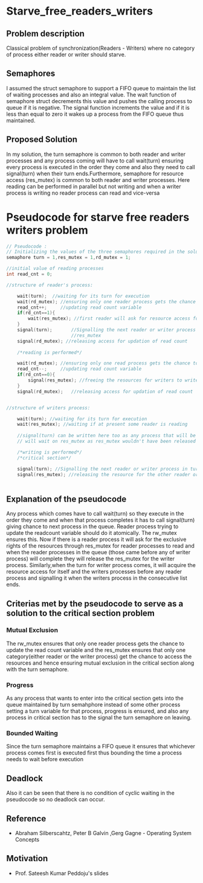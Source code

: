 # Starve_free_readers_writers

## Problem description
Classical problem of synchronization(Readers - Writers) where no category of process either reader or writer should starve.

## Semaphores
I assumed the struct semaphore to support a FIFO queue to maintain the list of waiting processes and also an integral value. The wait function of semaphore struct decrements this value and pushes the calling process to queue if it is negative. The signal function increments the value and if it is less than equal to zero it wakes up a process from the FIFO queue thus maintained.

## Proposed Solution
In my solution, the turn semaphore is common to both reader and writer processes and any process coming will have to call wait(turn) ensuring every process is executed in the order they come and also they need to call signal(turn) when their turn ends.Furthermore, semaphore for resource access (res_mutex) is common to both reader and writer processes. Here reading can be performed in parallel but not writing and when a writer process is writing no reader process can read and vice-versa

# Pseudocode for starve free readers writers problem

``` cpp
// Pseudocode :
// Initializing the values of the three semaphores required in the solution
semaphore turn = 1,res_mutex = 1,rd_mutex = 1;

//initial value of reading processes
int read_cnt = 0;

//structure of reader's process:

    wait(turn);  //waiting for its turn for execution
    wait(rd_mutex); //ensuring only one reader process gets the chance to update read count variable
    read_cnt++;     //updating read count variable
    if(rd_cnt==1){
        wait(res_mutex); //first reader will ask for resource access for readers
    }
    signal(turn);       //Signalling the next reader or writer process in turn queue to wakeup if reader process it will wait on rd_mutex and if writer it will wait on
                        //res_mutex
    signal(rd_mutex); //releasing access for updation of read count
    
    /*reading is performed*/

    wait(rd_mutex); //ensuring only one read process gets the chance to update read count variable
    read_cnt--;     //updating read count variable
    if(rd_cnt==0){
        signal(res_mutex); //freeing the resources for writers to write if some writer process(es) is waiting on res_mutex after being removed from turn semaphore
    }
    signal(rd_mutex);   //releasing access for updation of read count


//structure of writers process:

    wait(turn); //waiting for its turn for execution
    wait(res_mutex); //waiting if at present some reader is reading
    
    //signal(turn) can be written here too as any process that will be removed from turn semaphore's list 
    // will wait on res_mutex as res_mutex wouldn't have been released by the writing process 

    /*writing is performed*/
    /*critical section*/

    signal(turn); //Signalling the next reader or writer process in turn queue to wakeup
    signal(res_mutex); //releasing the resource for the other reader or writer process
    
```
## Explanation of the pseudocode

Any process which comes have to call wait(turn) so they execute in the order they come and when that process completes it has to call signal(turn) giving chance to next process in the queue. Reader process trying to update the readcount variable should do it atomically. The rw_mutex ensures this. Now if there is a reader process it will ask for the exclusive rights of the resources through res_mutex for reader processes to read and when the reader processes in the queue (those came before any of writer process) will complete they will release the res_mutex for the writer process. Similarly,when the turn for writer process comes, it will acquire the resource access for itself and the writers processes before any reader process and signalling it when the writers process in the consecutive list ends.

## Criterias met by the pseudocode to serve as a solution to the critical section problem

### Mutual Exclusion
The rw_mutex ensures that only one reader process gets the chance to update the read count variable and the res_mutex ensures that only one category(either reader or the writer process) get the chance to access the resources and hence ensuring mutual exclusion in the critical section along with the turn semaphore.
### Progress
As any process that wants to enter into the critical section gets into the queue maintained by turn semahphore instead of some other process setting a turn variable for that process, progress is ensured, and also any process in critical section has to the signal the turn semaphore on leaving. 
### Bounded Waiting
Since the turn semaphore maintains a FIFO queue it ensures that whichever process comes first is executed first thus bounding the time a process needs to wait before execution

## Deadlock
Also it can be seen that there is no condition of cyclic waiting in the pseudocode so no deadlock can occur.

## Reference
- Abraham Silberscahtz, Peter B Galvin ,Gerg Gagne - Operating System Concepts
## Motivation
- Prof. Sateesh Kumar Peddoju's slides
